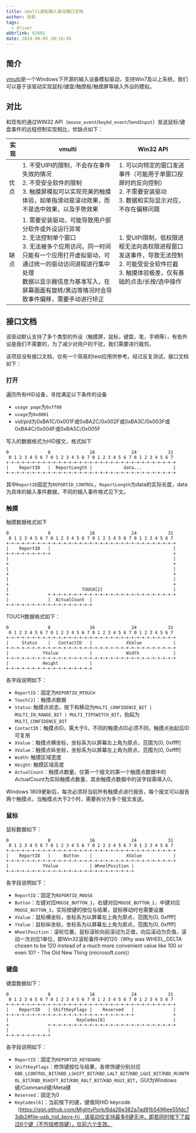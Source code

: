 ```yaml
---
title: vmulti虚拟输入驱动接口文档
author: 张帆
tags:
  - driver
abbrlink: 62681
date: 2024-08-05 10:16:45
---
```



## 简介

[vmulti](https://github.com/djpnewton/vmulti)是一个Windows下开源的输入设备模拟驱动，支持Win7及以上系统，我们可以基于该驱动实现鼠标/键盘/触摸板/触摸屏等输入外设的模拟。

<!--more-->

## 对比

和现有的通过WIN32 API（`mouse_event`/`keybd_event`/`SendInput`）发送鼠标/键盘事件的远程控制实现相比，优缺点如下：

| 实现  | vmulti  | Win32 API  |
|---|---|---|
|  优点 | 1. 不受UIPI的限制，不会存在事件失效的情况<br>2. 不受安全软件的限制<br>3. 触摸屏模拟可以实现完美的触摸体验，如单指滑动是滚动效果，而不是选中效果，以及手势效果  |  1. 可以向特定的窗口发送事件（可能用于单窗口投屏时的反向控制）<br> 2. 不需要安装驱动<br> 3. 数据和实际显示对应，不存在偏移问题<br> |
| 缺点  | 1. 需要安装驱动，可能导致用户部分软件或外设运行异常<br> 2. 无法控制单个窗口<br> 3. 无法被多个应用访问，同一时间只能有一个应用打开虚拟驱动，可通过统一的驱动访问进程进行集中处理<br> 数据以显示器信息为基准写入，在屏幕画面有旋转/黑边等情况时会导致事件偏移，需要手动进行矫正  |  1. 受UIPI限制，低权限进程无法向高权限进程窗口发送事件，导致无法控制<br> 2. 可能受安全软件拦截<br> 3. 触摸体验极差，仅有基础的点击/长按/选中操作<br> |

## 接口文档

该驱动默认支持了多个类型的外设（触摸屏，鼠标，键盘，笔，手柄等），有些外设是我们不需要的，为了减少对用户的干扰，我们需要进行裁剪。

该项目没有接口文档，仅有一个简易的test应用供参考。经过反复测试，接口文档如下：

### 打开

遍历所有HID设备，寻找满足以下条件的设备

- `usage page`为`0xff00`
- `usage`为`0x0001`
- vid/pid为0xBA1C/0x001F或0xBA2C/0x002F或0xBA3C/0x003F或0xBA4C/0x004F或0xBA5C/0x005F

写入的数据格式为HID报文，格式如下

```
0               8               16              24            31
 0 1 2 3 4 5 6 7 0 1 2 3 4 5 6 7 0 1 2 3 4 5 6 7 0 1 2 3 4 5 6 7
+-+-+-+-+-+-+-+-+-+-+-+-+-+-+-+-+-+-+-+-+-+-+-+-+-+-+-+-+-+-+-+-+
|    ReportID   |  ReportLength |            data...            |
+-+-+-+-+-+-+-+-+-+-+-+-+-+-+-+-+-+-+-+-+-+-+-+-+-+-+-+-+-+-+-+-+
```

其中`ReportID`固定为`REPORTID_CONTROL`，`ReportLength`为data的实际长度，data为具体的输入事件数据，不同的输入事件格式见下文。



### 触摸

触摸数据格式如下

```
0               8               16              24            31
 0 1 2 3 4 5 6 7 0 1 2 3 4 5 6 7 0 1 2 3 4 5 6 7 0 1 2 3 4 5 6 7
+-+-+-+-+-+-+-+-+-+-+-+-+-+-+-+-+-+-+-+-+-+-+-+-+-+-+-+-+-+-+-+-+
|    ReportID   |                                               |
+-+-+-+-+-+-+-+-+                                               +
|                                                               |
+                                                               +
|                                                               |
+                                                               +
|                                                               |
+                                                               +
|                            TOUCH[2]                           |
+               +-+-+-+-+-+-+-+-+-+-+-+-+-+-+-+-+-+-+-+-+-+-+-+-+
|               |  ActualCount  |
+-+-+-+-+-+-+-+-+-+-+-+-+-+-+-+-+
```

TOUCH数据格式如下：

```
0               8               16              24            31
 0 1 2 3 4 5 6 7 0 1 2 3 4 5 6 7 0 1 2 3 4 5 6 7 0 1 2 3 4 5 6 7
+-+-+-+-+-+-+-+-+-+-+-+-+-+-+-+-+-+-+-+-+-+-+-+-+-+-+-+-+-+-+-+-+
|     Status    |   ContactID   |             XValue            |
+-+-+-+-+-+-+-+-+-+-+-+-+-+-+-+-+-+-+-+-+-+-+-+-+-+-+-+-+-+-+-+-+
|             YValue            |             Width             |
+-+-+-+-+-+-+-+-+-+-+-+-+-+-+-+-+-+-+-+-+-+-+-+-+-+-+-+-+-+-+-+-+
|             Height            |
+-+-+-+-+-+-+-+-+-+-+-+-+-+-+-+-+
```


各字段说明如下：

- `ReportID`：固定为`REPORTID_MTOUCH`
- `Touch[2]`：触摸点数据
- `Status`: 触摸点状态，按下和移动为`MULTI_CONFIDENCE_BIT | MULTI_IN_RANGE_BIT | MULTI_TIPSWITCH_BIT`，抬起为`MULTI_CONFIDENCE_BIT`
- `ContactID`：触摸点ID，需大于0，不同的触摸点ID必须不同，触摸点抬起后ID可复用
- `XValue`：触摸点横坐标，坐标系为以屏幕左上角为原点，范围为[0, 0xffff]
- `XValue`：触摸点纵坐标，坐标系为以屏幕左上角为原点，范围为[0, 0xffff]
- `Width`: 触摸区域宽度
- `Height`: 触摸区域高度
- `ActualCount`：触摸点数量，仅第一个报文的第一个触摸点数据中的ActualCount为实际触摸点数量，其余触摸点数据中的该字段需填入0。

Windows 1809更新后，每次必须将当前所有触摸点进行报告，每个报文可以报告两个触摸点，当触摸点大于2个时，需要拆分为多个报文发送。

### 鼠标

鼠标数据如下：

```
0               8               16              24            31
 0 1 2 3 4 5 6 7 0 1 2 3 4 5 6 7 0 1 2 3 4 5 6 7 0 1 2 3 4 5 6 7
+-+-+-+-+-+-+-+-+-+-+-+-+-+-+-+-+-+-+-+-+-+-+-+-+-+-+-+-+-+-+-+-+
|    ReportID   |     Button    |             XValue            |
+-+-+-+-+-+-+-+-+-+-+-+-+-+-+-+-+-+-+-+-+-+-+-+-+-+-+-+-+-+-+-+-+
|             YValue            | WheelPosition |
+-+-+-+-+-+-+-+-+-+-+-+-+-+-+-+-+-+-+-+-+-+-+-+-+
```

各字段说明如下：

- `ReportID`：固定为`REPORTID_MOUSE`
- `Button`：左键对应`MOUSE_BUTTON_1`，右键对应`MOUSE_BUTTON_2`，中键对应`MOUSE_BUTTON_3`，实际按键的按位与结果，鼠标移动时也需要设置
- `XValue`：鼠标横坐标，坐标系为以屏幕左上角为原点，范围为[0, 0xffff]
- `YValue`：鼠标纵坐标，坐标系为以屏幕左上角为原点，范围为[0, 0xffff]
- `WheelPosition`：滚轮位置，鼠标滚轮向前滚动为正值，向后滚动为负值，滚动一次对应1单位，即Win32滚轮事件中的120（Why was WHEEL_DELTA chosen to be 120 instead of a much more convenient value like 100 or even 10? - The Old New Thing (microsoft.com)）


### 键盘

键盘数据如下：

```
0               8               16              24            31
 0 1 2 3 4 5 6 7 0 1 2 3 4 5 6 7 0 1 2 3 4 5 6 7 0 1 2 3 4 5 6 7
+-+-+-+-+-+-+-+-+-+-+-+-+-+-+-+-+-+-+-+-+-+-+-+-+-+-+-+-+-+-+-+-+
|    ReportID   | ShiftKeyFlags |    Reserved   |               |
+-+-+-+-+-+-+-+-+-+-+-+-+-+-+-+-+-+-+-+-+-+-+-+-+               +
|                          KeyCodes[6]                          |
+               +-+-+-+-+-+-+-+-+-+-+-+-+-+-+-+-+-+-+-+-+-+-+-+-+
|               |
+-+-+-+-+-+-+-+-+
```

各字段说明如下：

- `ReportID`：固定为`REPORTID_KEYBOARD`
- `ShiftKeyFlags`：修饰键按位与结果，各修饰键分别对应`KBD_LCONTROL_BIT`/`KBD_LSHIFT_BIT`/`KBD_LALT_BIT`/`KBD_LGUI_BIT`/`KBD_RCONTROL_BIT`/`KBD_RSHIFT_BIT`/`KBD_RALT_BIT`/`KBD_RGUI_BIT`，GUI为Windows键/Command键/Meta键
- `Reserved`：固定为0
- `KeyCodes[6]`：当前按下的键，键值同HID keycode（https://gist.github.com/MightyPork/6da26e382a7ad91b5496ee55fdc73db2#file-usb_hid_keys-h）,该驱动仅支持最多6键无冲，即若同时按下了超过6个键（不包括修饰键），仅前六个生效。
